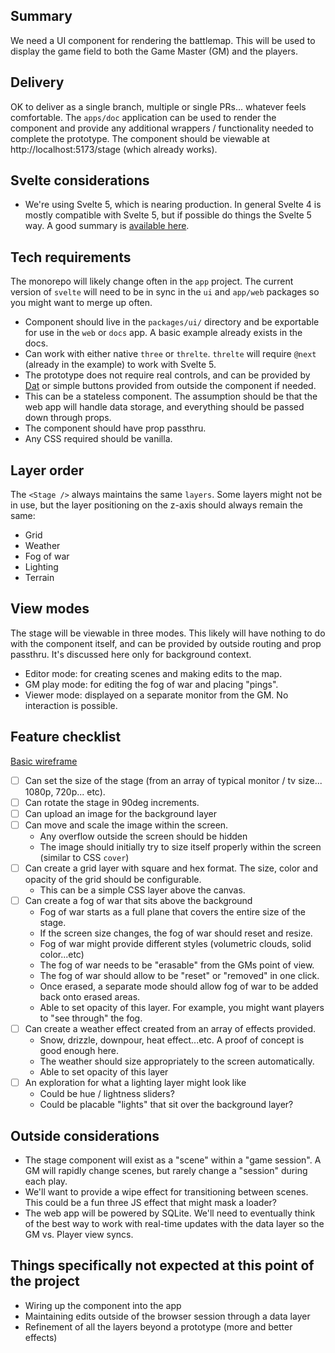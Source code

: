 ## Summary

We need a UI component for rendering the battlemap. This will be used to display the game field to both the Game Master (GM) and the players.

## Delivery

OK to deliver as a single branch, multiple or single PRs... whatever feels comfortable. The `apps/doc` application can be used to render the component and provide any additional wrappers / functionality needed to complete the prototype. The component should be viewable at http://localhost:5173/stage (which already works).

## Svelte considerations

- We're using Svelte 5, which is nearing production. In general Svelte 4 is mostly compatible with Svelte 5, but if possible do things the Svelte 5 way. A good summary is [available here](https://sveltekit.io/blog/svelte-5).

## Tech requirements

The monorepo will likely change often in the `app` project. The current version of `svelte` will need to be in sync in the `ui` and `app/web` packages so you might want to merge up often.

- Component should live in the `packages/ui/` directory and be exportable for use in the `web` or `docs` app. A basic example already exists in the docs.
- Can work with either native `three` or `threlte`. `threlte` will require `@next` (already in the example) to work with Svelte 5.
- The prototype does not require real controls, and can be provided by [Dat](https://github.com/dataarts/dat.gui) or simple buttons provided from outside the component if needed.
- This can be a stateless component. The assumption should be that the web app will handle data storage, and everything should be passed down through props.
- The component should have prop passthru.
- Any CSS required should be vanilla.

## Layer order

The `<Stage />` always maintains the same `layers`. Some layers might not be in use, but the layer positioning on the z-axis should always remain the same:

- Grid
- Weather
- Fog of war
- Lighting
- Terrain

## View modes

The stage will be viewable in three modes. This likely will have nothing to do with the component itself, and can be provided by outside routing and prop passthru. It's discussed here only for background context.

- Editor mode: for creating scenes and making edits to the map.
- GM play mode: for editing the fog of war and placing "pings".
- Viewer mode: displayed on a separate monitor from the GM. No interaction is possible.

## Feature checklist

[Basic wireframe](https://whimsical.com/VgRYQvLYUrSNxqtHsGUWLy)

- [ ] Can set the size of the stage (from an array of typical monitor / tv size... 1080p, 720p... etc).
- [ ] Can rotate the stage in 90deg increments.
- [ ] Can upload an image for the background layer
- [ ] Can move and scale the image within the screen.
  - Any overflow outside the screen should be hidden
  - The image should initially try to size itself properly within the screen (similar to CSS `cover`)
- [ ] Can create a grid layer with square and hex format. The size, color and opacity of the grid should be configurable.
  - This can be a simple CSS layer above the canvas.
- [ ] Can create a fog of war that sits above the background
  - Fog of war starts as a full plane that covers the entire size of the stage.
  - If the screen size changes, the fog of war should reset and resize.
  - Fog of war might provide different styles (volumetric clouds, solid color...etc)
  - The fog of war needs to be "erasable" from the GMs point of view.
  - The fog of war should allow to be "reset" or "removed" in one click.
  - Once erased, a separate mode should allow fog of war to be added back onto erased areas.
  - Able to set opacity of this layer. For example, you might want players to "see through" the fog.
- [ ] Can create a weather effect created from an array of effects provided.
  - Snow, drizzle, downpour, heat effect...etc. A proof of concept is good enough here.
  - The weather should size appropriately to the screen automatically.
  - Able to set opacity of this layer
- [ ] An exploration for what a lighting layer might look like
  - Could be hue / lightness sliders?
  - Could be placable "lights" that sit over the background layer?

## Outside considerations

- The stage component will exist as a "scene" within a "game session". A GM will rapidly change scenes, but rarely change a "session" during each play.
- We'll want to provide a wipe effect for transitioning between scenes. This could be a fun three JS effect that might mask a loader?
- The web app will be powered by SQLite. We'll need to eventually think of the best way to work with real-time updates with the data layer so the GM vs. Player view syncs.

## Things specifically not expected at this point of the project

- Wiring up the component into the app
- Maintaining edits outside of the browser session through a data layer
- Refinement of all the layers beyond a prototype (more and better effects)
